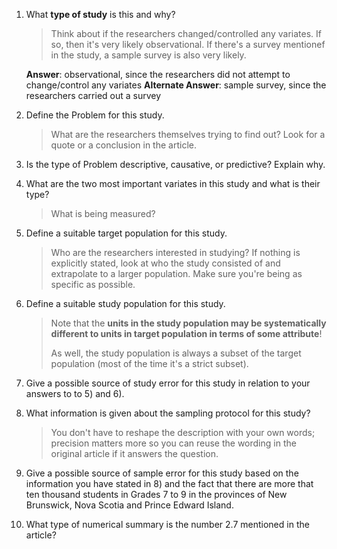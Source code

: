1. What **type of study** is this and why?

   > Think about if the researchers changed/controlled any variates. If so, then it's very likely observational. If there's a survey mentionef in the study, a sample survey is also very likely.

   __Answer__: observational, since the researchers did not attempt to change/control any variates
   __Alternate Answer__: sample survey, since the researchers carried out a survey

2. Define the Problem for this study.

   > What are the researchers themselves trying to find out? Look for a quote or a conclusion in the article.

3. Is the type of Problem descriptive, causative, or predictive?
   Explain why.

4. What are the two most important variates in this study and
   what is their type?

   > What is being measured?

5. Define a suitable target population for this study.

   > Who are the researchers interested in studying? If nothing is explicitly stated, look at who the study consisted of and extrapolate to a larger population. Make sure you're being as specific as possible.

6. Define a suitable study population for this study.

   > Note that the __units in the study population may be systematically different to units in target population in terms of some attribute__!
   >
   > As well, the study population is always a subset of the target population (most of the time it's a strict subset).

7. Give a possible source of study error for this study in relation
   to your answers to to 5) and 6).

8. What information is given about the sampling protocol for this
   study?

   > You don't have to reshape the description with your own words; precision matters more so you can reuse the wording in the original article if it answers the question.

9. Give a possible source of sample error for this study based on
   the information you have stated in 8) and the fact that there are
   more that ten thousand students in Grades 7 to 9 in the provinces
   of New Brunswick, Nova Scotia and Prince Edward Island.

10. What type of numerical summary is the number 2.7 mentioned
    in the article?